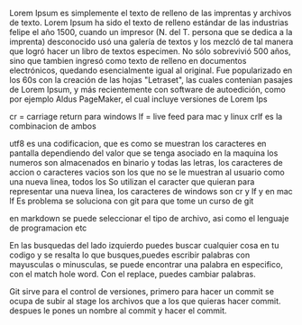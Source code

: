 Lorem Ipsum es simplemente el texto de relleno de las imprentas y archivos de texto. Lorem Ipsum ha sido el texto de relleno estándar 
de las industrias felipe el año 1500, cuando un impresor (N. del T. persona que se dedica a la imprenta) desconocido usó una galería de 
textos y los mezcló de tal manera que logró hacer un libro de textos especimen. No sólo sobrevivió 500 años, sino que tambien ingresó 
como texto de relleno en documentos electrónicos, quedando esencialmente igual al original. Fue popularizado en los 60s con la creación 
de las hojas "Letraset", las cuales contenian pasajes de Lorem Ipsum, y más recientemente con software de autoedición, como por ejemplo 
Aldus PageMaker, el cual incluye versiones de Lorem Ips

cr = carriage return para windows
lf = live feed para mac y linux
crlf es la combinacion de ambos

utf8 es una codificacion, que es como se muestran los caracteres en pantalla dependiendo del valor que se tenga asociado en la maquina
los numeros son almacenados en binario y todas las letras, los caracteres de accion o caracteres vacios son los que no se le muestran al usuario como una nueva linea, todos los So utilizan el caracter que quieran para representar una nueva linea, los caracteres de windows son cr y lf y en mac lf 
Es problema se soluciona con git para que tome un curso de git 

en markdown se puede seleccionar el tipo de archivo, asi como el lenguaje de programacion etc

En las busquedas del lado izquierdo puedes buscar cualquier cosa en tu codigo y se resalta lo que busques,puedes escribir palabras con mayusculas o minusculas, se puede encontrar una palabra en especifico, con el match hole word. Con el replace, puedes cambiar palabras.

Git sirve para el control de versiones, primero para hacer un commit se ocupa de subir al stage los archivos que a los que quieras hacer commit. despues le pones un nombre al commit y hacer el commit.